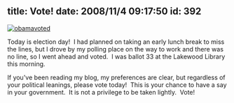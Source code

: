 title: Vote!
date: 2008/11/4 09:17:50
id: 392
---
[![obamavoted](http://www.s-church.net/journal_images/Vote_82BC/obamavoted.jpg "obamavoted")](http://www.barackobama.com)

Today is election day!  I had planned on taking an early lunch break to miss the lines, but I drove by my polling place on the way to work and there was no line, so I went ahead and voted.  I was ballot 33 at the Lakewood Library this morning. 

If you've been reading my blog, my preferences are clear, but regardless of your political leanings, please vote today!  This is your chance to have a say in your government.  It is not a privilege to be taken lightly.  Vote!